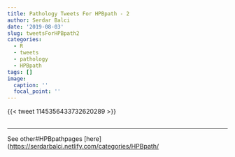 ```yaml
---
title: Pathology Tweets For HPBpath - 2
author: Serdar Balci
date: '2019-08-03'
slug: tweetsForHPBpath2
categories:
  - R
  - tweets
  - pathology
  - HPBpath
tags: []
image:
  caption: ''
  focal_point: ''
---
```



{{< tweet 1145356433732620289 >}}
<br>
<br>
<hr>


See other#HPBpathpages [here](https://serdarbalci.netlify.com/categories/HPBpath/
